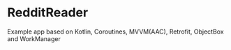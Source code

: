 # RedditReader
Example app based on Kotlin, Coroutines, MVVM(AAC), Retrofit, ObjectBox and WorkManager
